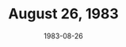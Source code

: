 ---
layout: episode
title: August 26, 1983
date: 1983-08-26
private_reel: Colin Hay of Men At Work
videos:
  - title: Journey - Faithfully
  - title: Jackson Browne - Lawyers In Love
  - title: The Kinks - State Of Confusion
  - title: Stevie Nicks - Stand Back
    vote_nominee: true
    vote_results: 32591
  - title: The Police - Every Breath You Take
    vote_nominee: true
    vote_results: 35896
    vote_winner: true
  - title: Rod Stewart - What Am I Gonna Do
  - title: Fleetwood Mac - Gypsy
    hall_of_fame: true
  - title: ZZ Top - Gimme All Your Lovin'
  - title: Randy Newman - I Love L.A.
    hall_of_fame: true
  - title: Mick Fleetwood - I Want You Back
  - title: Oingo Boingo - Nothing Bad Ever Happens To Me
    world_premiere_video: true
  - title: Billy Joel - Tell Her About It
  - title: Men At Work - Down Under
  - title: Herbie Hancock - Rocket
  - title: The Fixx - Saved By Zero
---